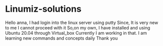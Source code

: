 # Linumiz-solutions
Hello anna,
I had login into the linux server using putty
Since, It is very new to me I cannot proceed with it
So,on my own, I have installed and using Ubuntu 20.04 through Virtual_box
Currently I am working in that.
I am learning new commands and concepts daily
Thank you
